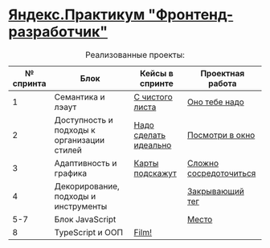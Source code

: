 <!DOCTYPE html>
<html>
  <head>
    <meta charset="utf-8" />
  </head>
  <body>
    <h1>
      <a href="https://praktikum.yandex.ru/frontend-developer/" target="_blank"
        >Яндекс.Практикум "Фронтенд-разработчик"</a
      >
    </h1>
    <table>
      <caption>
        Реализованные проекты:
      </caption>
      <thead>
        <tr>
          <th>№ спринта</th>
          <th>Блок</th>
          <th>Кейсы в спринте</th>
          <th>Проектная работа</th>
        </tr>
      </thead>
      <tbody>
        <tr>
          <td>1</td>
          <td>Семантика и лэаут</td>
          <td>
            <a href="https://github.com/ilkaxd/from-scratch" target="_blank">С чистого листа</a>
          </td>
          <td>
            <a href="https://github.com/ilkaxd/ono-tebe-nado" target="_blank">Оно тебе надо</a>
          </td>
        </tr>
        <tr>
          <td>2</td>
          <td>Доступность и подходы к организации стилей</td>
          <td>
            <a href="https://github.com/ilkaxd/nado_sdelat_idealno" target="_blank">Надо сделать идеально</a>
          </td>
          <td>
            <a href="https://github.com/ilkaxd/posmotri_v_okno" target="_blank">Посмотри в окно</a>
          </td>
        </tr>
        <tr>
          <td>3</td>
          <td>Адаптивность и графика</td>
          <td>
            <a href="https://github.com/ilkaxd/karty-podskazhut" target="_blank">Карты подскажут</a>
          </td>
          <td>
            <a href="https://github.com/ilkaxd/slozhno-sosredotochitsya" target="_blank">Сложно сосредоточиться</a>
          </td>
        </tr>
        <tr>
          <td>4</td>
          <td>Декорирование, подходы и инструменты</td>
          <td>
          </td>
          <td>
            <a href="https://github.com/ilkaxd/zakrivayuschiy-teg-f" target="_blank">Закрывающий тег</a>
          </td>
        </tr>
        <tr>
          <td>5-7</td>
          <td>Блок JavaScript</td>
          <td>
          </td>
          <td>
            <a href="https://github.com/ilkaxd/mesto-project-ff" target="_blank">Место</a>
          </td>
        </tr>
        <tr>
          <td>8</td>
          <td>TypeScript и ООП</td>
          <td>
            <a href="https://github.com/ilkaxd/Film" target="_blank">Film!</a>
          </td>
          <td>
          </td>
        </tr>
      </tbody>
    </table>
  </body>
</html>
